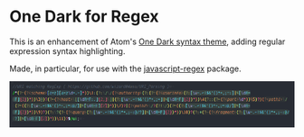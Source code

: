 # One Dark for Regex
This is an enhancement of Atom's [One Dark syntax theme](https://github.com/atom/atom/tree/master/packages/one-dark-syntax), adding regular expression syntax highlighting.

Made, in particular, for use with the [javascript-regex](https://atom.io/packages/javascript-regex) package.

![](./examples/with%20group%20shadow.PNG)
